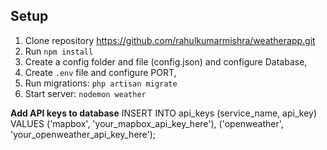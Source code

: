 ## Setup

1. Clone repository https://github.com/rahulkumarmishra/weatherapp.git
2. Run `npm install`
3. Create a config folder and file (config.json) and configure Database,
4. Create `.env` file and configure PORT,
5. Run migrations: `php artisan migrate`
6. Start server: `nodemon weather`

**Add API keys to database**
INSERT INTO api_keys (service_name, api_key) VALUES 
('mapbox', 'your_mapbox_api_key_here'),
('openweather', 'your_openweather_api_key_here');